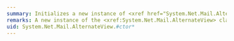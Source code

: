 ```yaml
---
summary: Initializes a new instance of <xref href="System.Net.Mail.AlternateView"></xref>.
remarks: A new instance of the <xref:System.Net.Mail.AlternateView> class call also be initialized by calling one of the <xref:System.Net.Mail.AlternateView.CreateAlternateViewFromString%2A> methods.
uid: System.Net.Mail.AlternateView.#ctor*
---
```

